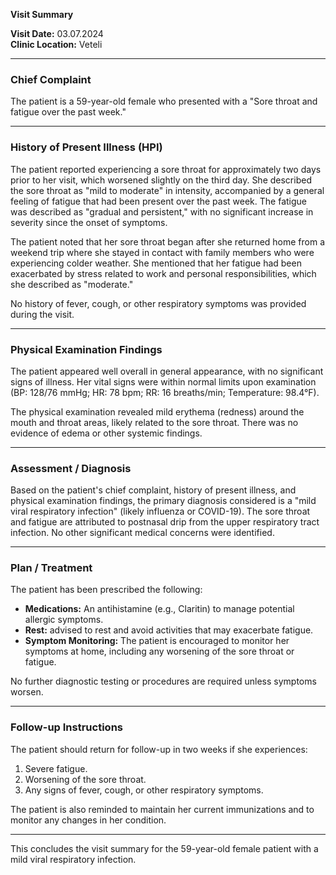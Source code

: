 

**Visit Summary**

**Visit Date:** 03.07.2024  
**Clinic Location:** Veteli  

---

### **Chief Complaint**
The patient is a 59-year-old female who presented with a "Sore throat and fatigue over the past week."

---

### **History of Present Illness (HPI)**
The patient reported experiencing a sore throat for approximately two days prior to her visit, which worsened slightly on the third day. She described the sore throat as "mild to moderate" in intensity, accompanied by a general feeling of fatigue that had been present over the past week. The fatigue was described as "gradual and persistent," with no significant increase in severity since the onset of symptoms.

The patient noted that her sore throat began after she returned home from a weekend trip where she stayed in contact with family members who were experiencing colder weather. She mentioned that her fatigue had been exacerbated by stress related to work and personal responsibilities, which she described as "moderate."

No history of fever, cough, or other respiratory symptoms was provided during the visit.

---

### **Physical Examination Findings**
The patient appeared well overall in general appearance, with no significant signs of illness. Her vital signs were within normal limits upon examination (BP: 128/76 mmHg; HR: 78 bpm; RR: 16 breaths/min; Temperature: 98.4°F). 

The physical examination revealed mild erythema (redness) around the mouth and throat areas, likely related to the sore throat. There was no evidence of edema or other systemic findings.

---

### **Assessment / Diagnosis**
Based on the patient's chief complaint, history of present illness, and physical examination findings, the primary diagnosis considered is a "mild viral respiratory infection" (likely influenza or COVID-19). The sore throat and fatigue are attributed to postnasal drip from the upper respiratory tract infection. No other significant medical concerns were identified.

---

### **Plan / Treatment**
The patient has been prescribed the following:
- **Medications:** An antihistamine (e.g., Claritin) to manage potential allergic symptoms.
- **Rest:** advised to rest and avoid activities that may exacerbate fatigue.
- **Symptom Monitoring:** The patient is encouraged to monitor her symptoms at home, including any worsening of the sore throat or fatigue.

No further diagnostic testing or procedures are required unless symptoms worsen.

---

### **Follow-up Instructions**
The patient should return for follow-up in two weeks if she experiences:
1. Severe fatigue.
2. Worsening of the sore throat.
3. Any signs of fever, cough, or other respiratory symptoms.

The patient is also reminded to maintain her current immunizations and to monitor any changes in her condition.

---

This concludes the visit summary for the 59-year-old female patient with a mild viral respiratory infection.